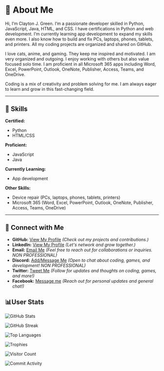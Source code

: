 # 👋 About Me  
Hi, I’m Clayton J. Green. I’m a passionate developer skilled in Python, JavaScript, Java, HTML, and CSS. I have certifications in Python and web development. I’m currently learning app development to expand my skills even more. I also know how to build and fix PCs, laptops, phones, tablets, and printers. All my coding projects are organized and shared on GitHub.

I love cats, anime, and gaming. They keep me inspired and motivated. I am very organized and outgoing. I enjoy working with others but also value focused solo time. I am proficient in all Microsoft 365 apps including Word, Excel, PowerPoint, Outlook, OneNote, Publisher, Access, Teams, and OneDrive.

Coding is a mix of creativity and problem solving for me. I am always eager to learn and grow in this fast-changing field.

---

## 🚀 Skills  

**Certified:**  
- Python  
- HTML/CSS  

**Proficient:**  
- JavaScript  
- Java  

**Currently Learning:**  
- App development  

**Other Skills:**  
- Device repair (PCs, laptops, phones, tablets, printers)  
- Microsoft 365 (Word, Excel, PowerPoint, Outlook, OneNote, Publisher, Access, Teams, OneDrive)  

---

## 🔗 Connect with Me

- **GitHub:** [View My Profile](https://github.com/Cgree791) *(Check out my projects and contributions.)*
- **LinkedIn:** [View My Profile](https://www.linkedin.com/in/clayton-green-256477300) *(Let's network and grow together.)*
- **Email:** [Email Me](https://mail.google.com/mail/?view=cm&fs=1&to=cjwalkscool@gmail.com) *(Feel free to reach out for collaborations or inquiries. NON PROFESSIONAL)*
- **Discord:** [Add/Message Me](https://discord.com/users/595681336816173074) *(Open to chat about coding, games, and development! NON PROFESSIONAL)*
- **Twitter:** [Tweet Me](https://x.com/Cgree791)  *(Follow for updates and thoughts on coding, games, and more!)*
- **Facebook:** [Message me](https://www.facebook.com/Cgree791) *(Reach out for personal updates and general chat!)*

## 📊User Stats

![GitHub Stats](https://github-readme-stats.vercel.app/api?username=Cgree791&show_icons=true&theme=radical) 

![GitHub Streak](https://github-readme-streak-stats.herokuapp.com/?user=Cgree791)

![Top Languages](https://github-readme-stats.vercel.app/api/top-langs/?username=Cgree791&layout=compact)

![Trophies](https://github-profile-trophy.vercel.app/?username=Cgree791)

![Visitor Count](https://profile-counter.glitch.me/Cgree791/count.svg)

![Commit Activity](https://github-readme-activity-graph.vercel.app/graph?username=Cgree791&theme=github)
